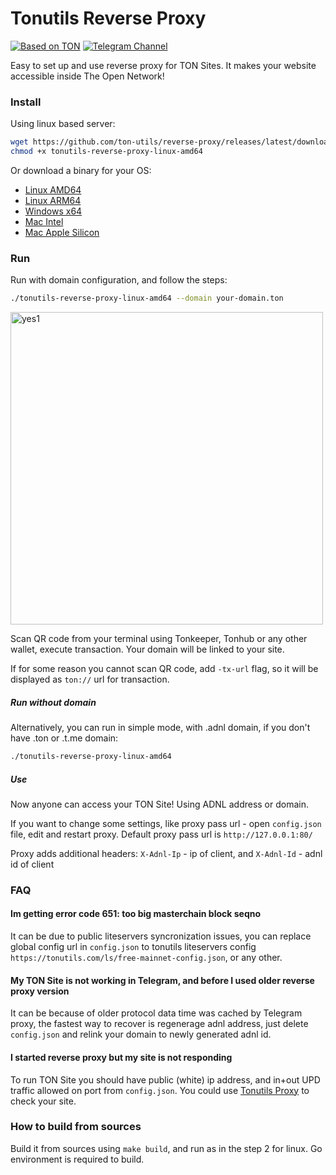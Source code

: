 # Tonutils Reverse Proxy

[![Based on TON][ton-svg]][ton]
[![Telegram Channel][tgc-svg]][tg-channel]

Easy to set up and use reverse proxy for TON Sites.
It makes your website accessible inside The Open Network!

### Install

Using linux based server:
```sh
wget https://github.com/ton-utils/reverse-proxy/releases/latest/download/tonutils-reverse-proxy-linux-amd64
chmod +x tonutils-reverse-proxy-linux-amd64
```

Or download a binary for your OS:
   * [Linux AMD64](https://github.com/ton-utils/reverse-proxy/releases/latest/download/tonutils-reverse-proxy-linux-amd64)
   * [Linux ARM64](https://github.com/ton-utils/reverse-proxy/releases/latest/download/tonutils-reverse-proxy-linux-arm64)
   * [Windows x64](https://github.com/ton-utils/reverse-proxy/releases/latest/download/tonutils-reverse-proxy-windows-x64.exe)
   * [Mac Intel](https://github.com/ton-utils/reverse-proxy/releases/latest/download/tonutils-reverse-proxy-mac-amd64)
   * [Mac Apple Silicon](https://github.com/ton-utils/reverse-proxy/releases/latest/download/tonutils-reverse-proxy-mac-arm64) 

### Run

Run with domain configuration, and follow the steps:

```sh
./tonutils-reverse-proxy-linux-amd64 --domain your-domain.ton 
```

<img width="500" alt="yes1" src="https://user-images.githubusercontent.com/9332353/210967656-182b0d0f-6954-49c9-bf8a-40f5b4a61aa7.png">

Scan QR code from your terminal using Tonkeeper, Tonhub or any other wallet, execute transaction. Your domain will be linked to your site. 

If for some reason you cannot scan QR code, add `-tx-url` flag, so it will be displayed as `ton://` url for transaction.

##### Run without domain

Alternatively, you can run in simple mode, with .adnl domain, if you don't have .ton or .t.me domain:

```sh
./tonutils-reverse-proxy-linux-amd64
```

##### Use

Now anyone can access your TON Site! Using ADNL address or domain. 

If you want to change some settings, like proxy pass url - open `config.json` file, edit and restart proxy. Default proxy pass url is `http://127.0.0.1:80/`

Proxy adds additional headers:
`X-Adnl-Ip` - ip of client, and `X-Adnl-Id` - adnl id of client

### FAQ

#### Im getting error code 651: too big masterchain block seqno

It can be due to public liteservers syncronization issues, you can replace global config url in `config.json` to tonutils liteservers config `https://tonutils.com/ls/free-mainnet-config.json`, or any other.

#### My TON Site is not working in Telegram, and before I used older reverse proxy version

It can be because of older protocol data time was cached by Telegram proxy, the fastest way to recover is regenerage adnl address, just delete `config.json` and relink your domain to newly generated adnl id.

#### I started reverse proxy but my site is not responding

To run TON Site you should have public (white) ip address, and in+out UPD traffic allowed on port from `config.json`. You could use [Tonutils Proxy](https://github.com/xssnick/Tonutils-Proxy) to check your site.

### How to build from sources

Build it from sources using `make build`, and run as in the step 2 for linux. Go environment is required to build.

<!-- Badges -->
[ton-svg]: https://img.shields.io/badge/Based%20on-TON-blue
[tgc-svg]: https://img.shields.io/badge/Telegram%20-Subscribe-24A1DE

[ton]: https://ton.org
[tg-channel]: https://t.me/tonutilsnews
